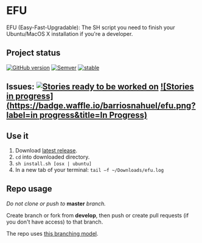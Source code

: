 # EFU

EFU (Easy-Fast-Upgradable): The SH script you need to finish your Ubuntu/MacOS X installation if you're a developer.

## Project status
[![GitHub version](https://badge.fury.io/gh/barriosnahuel%2Fefu.svg)](http://github.com/barriosnahuel/efu/releases)
[![Semver](http://img.shields.io/SemVer/2.0.0.png)](http://semver.org/spec/v2.0.0.html)
[![stable](https://img.shields.io/badge/stability-stable-green.svg)](https://nodejs.org/api/documentation.html#documentation_stability_index)


## Issues: [![Stories ready to be worked on](https://badge.waffle.io/barriosnahuel/efu.png?label=ready&title=Ready)](https://waffle.io/barriosnahuel/efu) [![Stories in progress](https://badge.waffle.io/barriosnahuel/efu.png?label=in progress&title=In Progress)](https://waffle.io/barriosnahuel/efu)


## Use it
1. Download [latest release](https://github.com/barriosnahuel/efu/releases).
2. `cd` into downloaded directory.
3. `sh install.sh [osx | ubuntu]`
4. In a new tab of your terminal: `tail –f ~/Downloads/efu.log`

## Repo usage
*Do not clone or push to* **master** *branch.*

Create branch or fork from **develop**, then push or create pull requests (if you don't have access) to that branch.

The repo uses [this branching model](http://nvie.com/posts/a-successful-git-branching-model/).
